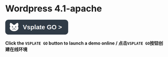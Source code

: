# Wordpress 4.1-apache

<a href="https://www.vsplate.com/?docker-compose=https://github.com/vsplate/dcenvs/wordpress/4.1-apache"><img alt="VSPLATE GO" src="https://raw.githubusercontent.com/vsplate/images/master/vsgo_btn.png" width="200px"></a>

**Click the `VSPLATE GO` button to launch a demo online / 点击`VSPLATE GO`按钮创建在线环境**